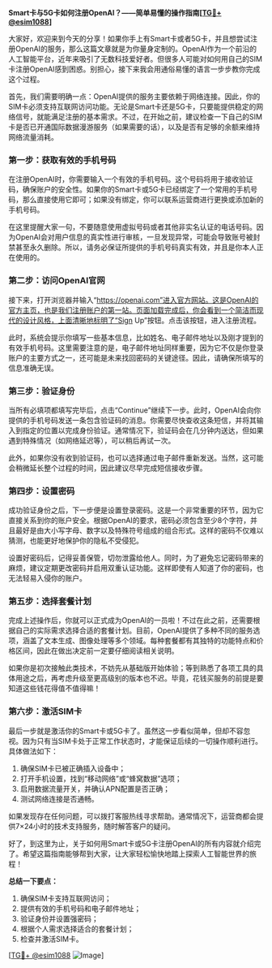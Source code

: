 **Smart卡与5G卡如何注册OpenAI？——简单易懂的操作指南[[TG💪+ @esim1088](https://t.me/s/esim1088)]**

大家好，欢迎来到今天的分享！如果你手上有Smart卡或者5G卡，并且想尝试注册OpenAI的服务，那么这篇文章就是为你量身定制的。OpenAI作为一个前沿的人工智能平台，近年来吸引了无数科技爱好者。但很多人可能对如何用自己的SIM卡注册OpenAI感到困惑。别担心，接下来我会用通俗易懂的语言一步步教你完成这个过程。

首先，我们需要明确一点：OpenAI提供的服务主要依赖于网络连接。因此，你的SIM卡必须支持互联网访问功能。无论是Smart卡还是5G卡，只要能提供稳定的网络信号，就能满足注册的基本需求。不过，在开始之前，建议检查一下自己的SIM卡是否已开通国际数据漫游服务（如果需要的话），以及是否有足够的余额来维持网络流量消耗。

### **第一步：获取有效的手机号码**
在注册OpenAI时，你需要输入一个有效的手机号码。这个号码将用于接收验证码，确保账户的安全性。如果你的Smart卡或5G卡已经绑定了一个常用的手机号码，那么直接使用它即可；如果没有绑定，你可以联系运营商进行更换或添加新的手机号码。

在这里提醒大家一句，不要随意使用虚拟号码或者其他非实名认证的电话号码。因为OpenAI会对用户信息的真实性进行审核，一旦发现异常，可能会导致账号被封禁甚至永久删除。所以，请务必保证所提供的手机号码真实有效，并且是你本人正在使用的。

### **第二步：访问OpenAI官网**
接下来，打开浏览器并输入“https://openai.com”进入官方网站。这是OpenAI的官方主页，也是我们注册账户的第一站。页面加载完成后，你会看到一个简洁而现代的设计风格，上面清晰地标明了“Sign Up”按钮。点击该按钮，进入注册流程。

此时，系统会提示你填写一些基本信息，比如姓名、电子邮件地址以及刚才提到的有效手机号码。这里需要注意的是，电子邮件地址同样重要，因为它不仅是你登录账户的主要方式之一，还可能是未来找回密码的关键途径。因此，请确保所填写的信息准确无误。

### **第三步：验证身份**
当所有必填项都填写完毕后，点击“Continue”继续下一步。此时，OpenAI会向你提供的手机号码发送一条包含验证码的消息。你需要尽快查收这条短信，并将其输入到指定的位置以完成身份验证。通常情况下，验证码会在几分钟内送达，但如果遇到特殊情况（如网络延迟等），可以稍后再试一次。

此外，如果你没有收到验证码，也可以选择通过电子邮件重新发送。当然，这可能会稍微延长整个过程的时间，因此建议尽早完成短信接收步骤。

### **第四步：设置密码**
成功验证身份之后，下一步便是设置登录密码。这是一个非常重要的环节，因为它直接关系到你的账户安全。根据OpenAI的要求，密码必须包含至少8个字符，并且最好是由大小写字母、数字以及特殊符号组成的组合形式。这样的密码不仅难以猜测，也能更好地保护你的隐私不受侵犯。

设置好密码后，记得妥善保管，切勿泄露给他人。同时，为了避免忘记密码带来的麻烦，建议定期更改密码并启用双重认证功能。这样即使有人知道了你的密码，也无法轻易入侵你的账户。

### **第五步：选择套餐计划**
完成上述操作后，你就可以正式成为OpenAI的一员啦！不过在此之前，还需要根据自己的实际需求选择合适的套餐计划。目前，OpenAI提供了多种不同的服务选项，涵盖了文本生成、图像处理等多个领域。每种套餐都有其独特的功能特点和价格区间，因此在做出决定前一定要仔细阅读相关说明。

如果你是初次接触此类技术，不妨先从基础版开始体验；等到熟悉了各项工具的具体用途之后，再考虑升级至更高级别的版本也不迟。毕竟，花钱买服务的前提是要知道这些钱花得值不值得嘛！

### **第六步：激活SIM卡**
最后一步就是激活你的Smart卡或5G卡了。虽然这一步看似简单，但却不容忽视。因为只有当SIM卡处于正常工作状态时，才能保证后续的一切操作顺利进行。具体做法如下：

1. 确保SIM卡已被正确插入设备中；
2. 打开手机设置，找到“移动网络”或“蜂窝数据”选项；
3. 启用数据流量开关，并确认APN配置是否正确；
4. 测试网络连接是否通畅。

如果发现存在任何问题，可以拨打客服热线寻求帮助。通常情况下，运营商都会提供7×24小时的技术支持服务，随时解答客户的疑问。

好了，到这里为止，关于如何用Smart卡或5G卡注册OpenAI的所有内容就介绍完了。希望这篇指南能够帮到大家，让大家轻松愉快地踏上探索人工智能世界的旅程！

**总结一下要点：**
1. 确保SIM卡支持互联网访问；
2. 提供有效的手机号码和电子邮件地址；
3. 验证身份并设置强密码；
4. 根据个人需求选择适合的套餐计划；
5. 检查并激活SIM卡。

[[TG💪+ @esim1088](https://t.me/s/esim1088) ![Image](https://i.postimg.cc/4NQfJmqS/Snipaste-2025-05-13-00-14-12.png)]